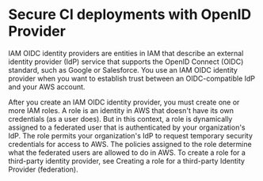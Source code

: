 # Secure CI deployments with OpenID Provider

IAM OIDC identity providers are entities in IAM that describe an external identity provider (IdP) service that supports the OpenID Connect (OIDC) standard, such as Google or Salesforce. You use an IAM OIDC identity provider when you want to establish trust between an OIDC-compatible IdP and your AWS account. 

After you create an IAM OIDC identity provider, you must create one or more IAM roles. A role is an identity in AWS that doesn't have its own credentials (as a user does). But in this context, a role is dynamically assigned to a federated user that is authenticated by your organization's IdP. The role permits your organization's IdP to request temporary security credentials for access to AWS. The policies assigned to the role determine what the federated users are allowed to do in AWS. To create a role for a third-party identity provider, see Creating a role for a third-party Identity Provider (federation).